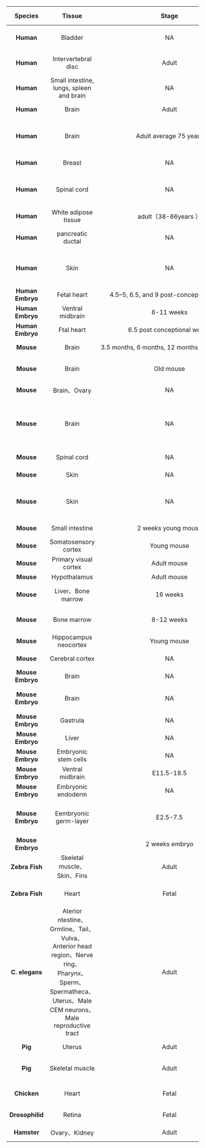 |**Species**|**Tissue**|**Stage**|**Health  Status**|**Refs**|**Published date**|
| :-: | :-: | :-: | :-: | :-: | :-: |
|**Human**|Bladder|NA|Normal and cancer|An N-Cadherin 2 expressing epithelial cell subpopulation prodicts response to surgery, chemotherapy and immunotherapy in bladder cancer|August 2021|
|**Human**|Intervertebral disc|Adult|Normal|Spatially definited single-cell transcriptional profiling characterizes diverse chondrocyte subtypes and nucleus pulposus progenitors in human intervertebral discs|August 2021|
|**Human**|Small intestine, lungs, spleen and brain|NA|Normal and cancer|Live cell tagging tracking and isolation for spatial transcriptomics using photoactivatable cell dyes|August 2021|
|**Human**|Brain|Adult|Death|Neuronal subtypes and diversity revealed by single-nucleus RNA sequencing of the human brain|June 2016|
|**Human**|Brain|Adult average 75 years|Alzheimer's disease|<p>SpatialTranscriptomics and In Situ Sequencing to</p><p>Study Alzheimer’s Disease</p>|August 2020|
|**Human**|Breast|NA|Cancer|Integrating spatial gene expression and breast tumour morphology via deep learning|June 2020|
|**Human**|Spinal cord|NA|Amyotrophic lateral sclerosis|<p>Spatially Resolved Transcriptomes—Next Generation Tools</p><p>for Tissue Exploration</p>|April 2019|
|**Human**|White adipose tissue|adult（38-66years ）|NA|Spatial mapping reveals human adipocyte subpopulations with distinct sensitivities to insulin|August 2021|
|**Human**|pancreatic ductal|NA|Pancreatic ductal adenocarcinoma|Integrating microarray-based spatial transcriptomics and single-cell RNA-seq reveals tissue architecture in pancreatic ductal adenocarcinomas|<p></p><p>Jan 2020</p>|
|**Human**|Skin|NA|Normal and cancer|<p>Multimodal Analysis of Composition and Spatial</p><p>Architecture in Human Squamous Cell Carcinoma</p>|July 2020|
|**Human Embryo**|Fetal heart|4.5–5, 6.5, and 9 post-conception weeks|Normal|A Spatiotemporal Organ-Wide Gene Expression andceli Atlas of the Developing Human Heart|December 2019|
|**Human Embryo**|Ventral midbrain|6-11 weeks|Normal|Molecular Diversity of Midbrain Development in Mouse, Human, and Stem Cells|Octobe r2016|
|**Human Embryo**|Ftal heart|6.5 post conceptional weeks|Normal|Spatial mapping of cell types by integration of transcriptomics data|December 2019|
|**Mouse**|Brain|3.5 months, 6 months, 12 months or 18 months|Alzheimer's disease|Spatial Transcriptomics and In Situ Sequencing to Study Alzheimer’s Disease|August 2020|
|**Mouse**|Brain|Old mouse|Alzheimer's disease|Spatial Transcriptomics Reveals Genes Associated with Dsregulated Mitochondrial Functions and<br>Stress Signaling in Alzheimer Disease|September 2020|
|**Mouse**|Brain、Ovary|NA|Ovarian sarcoma|Genome-wide Spatial Expression Profiling in FFPE Tissues|July 2020|
|**Mouse**|Brain|NA|Cancer|<p>Visualization and analysis of gene</p><p>expression in tissue sections by</p><p>spatial transcriptomics</p>|July 2016|
|**Mouse**|Spinal cord|NA|NA|Spatially Resolved Transcriptomes—Next Generation Tools for Tissue Exploration||
|**Mouse**|Skin|NA|Cancer|Multimodal Analysis of Composition and Spatial Architecture in Human Squamous Cell Carcinom|July 2020|
|**Mouse**|Skin|NA|Cutaneous squamous cell carcinoma|<p>Multi-omics integration in the age</p><p>of million single-cell data</p>|August 2021|
|**Mouse**|Small intestine|2 weeks young mouse|Normal|Spatial Reconstruction of Single Enterocytes Uncovers Broad Zonation along the Intestinal Villus Axis|November 2018|
|**Mouse**|Somatosensory cortex|Young mouse|Normal|Cell types in the mouse cortex and hippocampus revealed by single-cell RNA-seq|March 2015|
|**Mouse**|Primary visual cortex|Adult mouse|Normal|Adult mouse cortical cell taxonomy revealed by single cell transcriptomics|February 2016|
|**Mouse**|Hypothalamus|Adult mouse|Normal|Single-Cell RNA-Seq Reveals Hypothalamic Cell Diversity|March 2017|
|**Mouse**|Liver、Bone marrow|16 weeks|High fat, high sugar, high cholesterol|Myeloid cells in liver and bone marrow acquire a functionally distinct inflammatory phenotype during obesity-related steatohepatitis|March 2020|
|**Mouse**|Bone marrow|8-12 weeks|Normal|Combined single-cell and spatial transcriptomics reveal the molecular, cellular and spatial bone marrow niche organization|December 2019|
|**Mouse**|Hippocampus neocortex|Young mouse|Normal|Highly sensitive spatial transcriptomics at near-cellular resolution with Slide-seqV2|December 2020|
|**Mouse**|Cerebral cortex|NA|NA|Molecular logic of cellular diversification in the mouse cerebral cortex|June 2021|
|**Mouse Embryo**|Brain|NA|NA|Spatial mapping of cell types by integration of transcriptomics data|December 2019|
|**Mouse Embryo**|Brain|NA|Normal|Large field of view-spatially resolved transcriptomics at nanoscale resolution，BGI-Shenzhen|January 2021|
|**Mouse Embryo**|Gastrula|NA|Normal|Single-cell and spatial transcriptomics reveal somitogenesis in gastruloids|February 2020|
|**Mouse Embryo**|Liver|NA|Normal|Identification of HSC/MPP expansion units in fetal liver by single-cell spatiotemporal transcriptomics|August 2021|
|**Mouse Embryo**|Embryonic stem cells|NA|Normal|Droplet Barcoding for Single-Cell Transcriptomics Applied to Embryonic Stem Cells|May 2015|
|**Mouse Embryo**|Ventral midbrain|E11.5-18.5|Normal|Molecular Diversity of Midbrain Development in Mouse, Human, and Stem Cells|October 2016|
|**Mouse Embryo**|Embryonic endoderm|NA|Normal|The emergent landscape of the mouse gut endoderm at single-cell resolution|April 2019|
|**Mouse Embryo**|Eembryonic germ-layer|E2.5-7.5|Normal|<p>Molecular architecture of lineage allocation and tissue</p><p>organization in early mouse embryo.</p>|August 2019|
|**Mouse Embryo**||2 weeks embryo|Normal|Embryo-scale, single-cell spatial transcriptomics|July 2021|
|**Zebra Fish**|Skeletal muscle、Skin、Fins|Adult|NA|Zebrafish Danio rerio trunk muscle structure and growth from a spatialtranscriptomics perspective|June 2021|
|**Zebra Fish**|Heart|Fetal|NA|Asymmetric Hapln1a drives regionalized cardiac ECMexpansion and promotes heart morphogenesis in zebrafishdevelopment|February 2021|
|**C. elegans**|Aterior ntestine、Grmline、Tail、Vulva、Anterior head region、Nerve ring、Pharynx、Sperm、Spermatheca、Uterus、Male CEM neurons、Male reproductive tract|Adult|NA|Spatial Transcriptomics of C.elegans Males and Hermaphroditesldentifies Sex-Specific Differences in Gene Expression Patterns|December 2018|
|**Pig**|Uterus|Adult|NA||January 2021|
|**Pig**|Skeletal muscle|Adult|NA|A pig BodyMap transcriptome reveals diverse tissuephysiologies and evolutionary dynamics of transcription|June 2021|
|**Chicken**|Heart|Fetal|NA|Spatiotemporal single-cell RNA sequencing of developing chicken hearts identifies interplay betweencellular differentiation and morphogenesis|March 2021|
|**Drosophilid**|Retina|Fetal|S3b|Uncovering an Organ's Molecular Architecture at Single-CellResolution by Spatially Resolved Transcriptomics|January 2021|
|**Hamster**|Ovary、Kidney|Adult|NA|Uncovering an Organ's Molecular Architecture at Single-CellResolution by Spatially Resolved Transcriptomics|January 2021|

